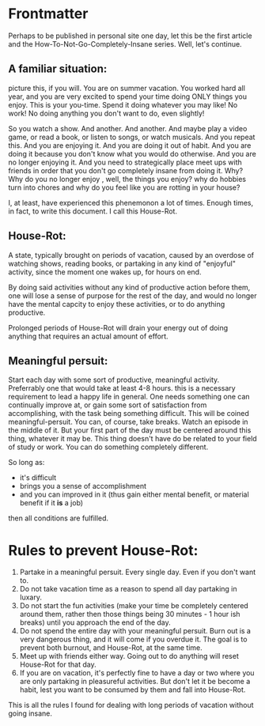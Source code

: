 # Frontmatter

Perhaps to be published in personal site one day, let this be the first article and the How-To-Not-Go-Completely-Insane series. Well, let's continue.


## A familiar situation: 

picture this, if you will. You are on summer vacation. You worked hard all year, and you are very excited to spend your time doing ONLY things you enjoy. This is your you-time. Spend it doing whatever you may like! No work! No doing anything you don't want to do, even slightly! 

So you watch a show. And another. And another. And maybe play a video game, or read a book, or listen to songs, or watch musicals. And you repeat this. And you are enjoying it. And you are doing it out of habit. And you are doing it because you don't know what you would do otherwise. And you are no longer enjoying it. And you need to strategically place meet ups with friends in order that you don't go completely insane from doing it. Why? Why do you no longer enjoy , well, the things you enjoy? why do hobbies turn into chores and why do you feel like you are rotting in your house? 

I, at least, have experienced this phenemonon a lot of times. Enough times, in fact, to write this document. I call this House-Rot.  


## House-Rot: 

A state, typically brought on periods of vacation, caused by an overdose of watching shows, reading books, or partaking in any kind of "enjoyful" activity, since the moment one wakes up, for hours on end. 

By doing said activities without any kind of productive action before them, one will lose a sense of purpose for the rest of the day, and would no longer have the mental capcity to enjoy these activities, or to do anything productive.

Prolonged periods of House-Rot will drain your energy out of doing anything that requires an actual amount of effort.

## Meaningful persuit:

Start each day with some sort of productive, meaningful activity. Preferrably one that would take at least 4-8 hours.
this is a necessary requirement to lead a happy life in general. One needs something one can continually improve at, or gain some sort of satisfaction from accomplishing, with the task being something difficult. This will be coined meaningful-persuit. You can, of course, take breaks. Watch an episode in the middle of it. But your first part of the day must be centered around this thing, whatever it may be. This thing doesn't have do be related to your field of study or work. You can do something completely different.

So long as:
- it's difficult
- brings you a sense of accomplishment 
- and you can improved in it (thus gain either mental benefit, or material benefit if it **is** a job)

then all conditions are fulfilled.

# Rules to prevent House-Rot:
1. Partake in a meaningful persuit. Every single day. Even if you don't want to.
2. Do not take vacation time as a reason to spend all day partaking in luxary.
3. Do not start the fun activities (make your time be completely centered around them, rather then those things being 30 minutes - 1 hour ish breaks) until you approach the end of the day.
4. Do not spend the entire day with your meaningful persuit. Burn out is a very dangerous thing, and it will come if you overdue it. The goal is to prevent both burnout, and House-Rot, at the same time.
5. Meet up with friends either way. Going out to do anything will reset House-Rot for that day.
6. If you are on vacation, it's perfectly fine to have a day or two where you are only partaking in pleasureful activities. But don't let it be become a habit, lest you want to be consumed by them and fall into House-Rot.


This is all the rules I found for dealing with long periods of vacation without going insane. 
